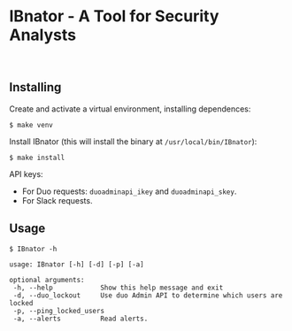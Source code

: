 # IBnator - A Tool for Security Analysts 

<br>

## Installing

Create and activate a virtual environment, installing dependences:

```
$ make venv
```

Install IBnator (this will install the binary at `/usr/local/bin/IBnator`):

```
$ make install
```

API keys:
* For Duo requests: `duoadminapi_ikey` and `duoadminapi_skey`.
* For Slack requests.


## Usage

```
$ IBnator -h

usage: IBnator [-h] [-d] [-p] [-a]

optional arguments:
 -h, --help            Show this help message and exit
 -d, --duo_lockout     Use duo Admin API to determine which users are locked
 -p, --ping_locked_users
 -a, --alerts          Read alerts.
```

